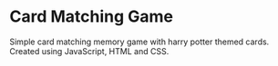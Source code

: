 # Card Matching Game

Simple card matching memory game with harry potter themed cards.
Created using JavaScript, HTML and CSS.
